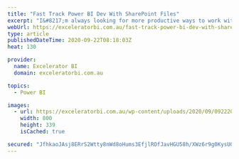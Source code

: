 ```yaml
---
title: "Fast Track Power BI Dev With SharePoint Files"
excerpt: "I&#8217;m always looking for more productive ways to work with Power BI and associated tools. As I covered in my article last week, development of Power BI reports using SharePoint for your file storage can be so slow that it is impractical. In this article I discuss the various options [...]Read More"
webUrl: https://exceleratorbi.com.au/fast-track-power-bi-dev-with-sharepoint-files/
type: article
publishedDateTime: 2020-09-22T08:18:03Z
heat: 130

provider:
  name: Excelerator BI
  domain: exceleratorbi.com.au

topics:
  - Power BI

images:
  - url: https://exceleratorbi.com.au/wp-content/uploads/2020/09/092220_0726_FastTrackPo1.png
    width: 800
    height: 339
    isCached: true

secured: "JfhkaoJAsj8ERrS2Wtty8nWd8oHums3EfjlROfJavHGU58h/XWz6r9g0KysUQ3ijEqb+tL4SJe9neK+NKDFIxlfY5wnGCjNaE61VKFKDo06Qh9UgF/P1rny5321YAmWcJj9AvVTsRIklWxkFO2mJL1g+DXEAbNTBSGBd/bcak7RNkDVvw+g2LWFD9qqAp2KC/5y71DLmgsFhKfxvkDkUYyOlMbNNji90dFDM5/3CaOM0ddHGtRgi3vZzswUn2Zg5UCQni/H46eQvT0qGlUKhcUavhbJUC8PFQWlgv9KutpxjgnINz05KtJACO/bgwkhoxbyog626DMMeovg90II1pxYfbFBmnvB8K+pX98tAidQ=;7uuT+Mq5ou2fSa1JuYZ3Rw=="
---
```


